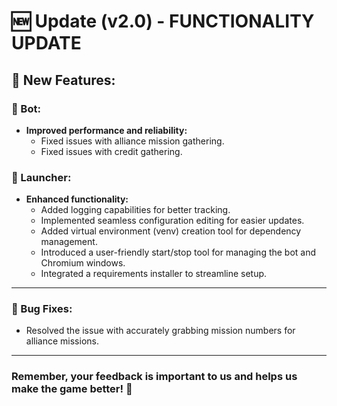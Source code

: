# 🆕 Update (v2.0) - FUNCTIONALITY UPDATE

## 🎉 New Features:

### 🔧 Bot:
- **Improved performance and reliability:**
  - Fixed issues with alliance mission gathering.
  - Fixed issues with credit gathering.

### 🚀 Launcher:
- **Enhanced functionality:**
  - Added logging capabilities for better tracking.
  - Implemented seamless configuration editing for easier updates.
  - Added virtual environment (venv) creation tool for dependency management.
  - Introduced a user-friendly start/stop tool for managing the bot and Chromium windows.
  - Integrated a requirements installer to streamline setup.

---

### 🐞 Bug Fixes:
- Resolved the issue with accurately grabbing mission numbers for alliance missions.

---

### Remember, your feedback is important to us and helps us make the game better! 🙌
